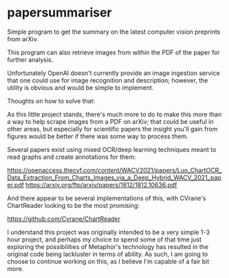 # papersummariser
Simple program to get the summary on the latest computer vision preprints from arXiv.

This program can also retrieve images from within the PDF of the paper for further analysis.

Unfortunately OpenAI doesn't currently provide an image ingestion service that one could use
for image recognition and description; however, the utility is obvious and would be simple to
implement.

Thoughts on how to solve that:

As this little project stands, there's much more to do to make this more than a way to help scrape
images from a PDF on arXiv; that could be useful in other areas, but especially for scientific papers
the insight you'll gain from figures would be better if there was some way to process them.

Several papers exist using mixed OCR/deep learning techniques meant to read graphs and create annotations for them:

https://openaccess.thecvf.com/content/WACV2021/papers/Luo_ChartOCR_Data_Extraction_From_Charts_Images_via_a_Deep_Hybrid_WACV_2021_paper.pdf
https://arxiv.org/ftp/arxiv/papers/1812/1812.10636.pdf

And there appear to be several implementations of this, with CVrane's ChartReader looking to be the most promising:

https://github.com/Cvrane/ChartReader

I understand this project was originally intended to be a very simple 1-3 hour project, and perhaps my choice to spend some of that time
just exploring the possibilities of Metaphor's technology has resulted in the original code being lackluster in terms of ability. As such,
I am going to choose to continue working on this, as I believe I'm capable of a fair bit more.
